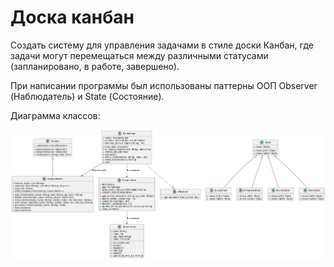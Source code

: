 # Доска канбан
Создать систему для управления задачами в стиле доски Канбан, где задачи могут перемещаться между различными статусами (запланировано, в работе, завершено).

При написании программы был использованы паттерны ООП Observer (Наблюдатель) и State (Состояние).

Диаграмма классов:

![Иллюстрация к проекту](https://github.com/FatSide/KanbanBoard/raw/main/image/image.png)

